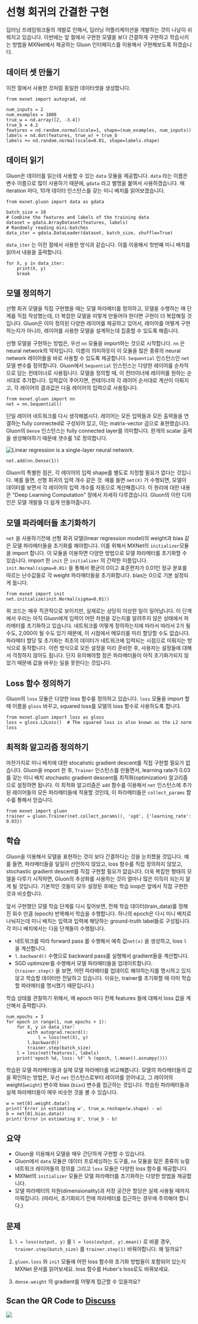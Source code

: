 # 선형 회귀의 간결한 구현

딥러닝 프레임워크들의 개발로 인해서, 딥러닝 어플리케이션을 개발하는 것이 나날이 쉬워지고 있습니다. 이번에는 앞 절에서 구현한 모델을 보다 간결하게 구현하고 학습시키는 방법을 MXNet에서 제공하는 Gluon 인터페이스를 이용해서 구현해보도록 하겠습니다.

## 데이터 셋 만들기

이전 절에서 사용한 것처럼 동일한 데이터셋을 생성합니다.

```{.python .input  n=2}
from mxnet import autograd, nd

num_inputs = 2
num_examples = 1000
true_w = nd.array([2, -3.4])
true_b = 4.2
features = nd.random.normal(scale=1, shape=(num_examples, num_inputs))
labels = nd.dot(features, true_w) + true_b
labels += nd.random.normal(scale=0.01, shape=labels.shape)
```

## 데이터 읽기

Gluon은 데이터를 읽는데 사용할 수 있는  `data` 모듈을 제공합니다.  `data` 라는 이름은 변수 이름으로 많이 사용하기 때문에,  `gdata` 라고 별명을 붙여서 사용하겠습니다. 매 iteration 마다, 10개 데이터 인스턴스를 갖는 미니 배치를 읽어보겠습니다.

```{.python .input  n=3}
from mxnet.gluon import data as gdata

batch_size = 10
# Combine the features and labels of the training data
dataset = gdata.ArrayDataset(features, labels)
# Randomly reading mini-batches
data_iter = gdata.DataLoader(dataset, batch_size, shuffle=True)
```

 `data_iter` 는 이전 절에서 사용한 방식과 같습니다. 이를 이용해서 첫번째 미니 배치를 읽어서 내용을 출력합니다.

```{.python .input  n=5}
for X, y in data_iter:
    print(X, y)
    break
```

## 모델 정의하기

선형 회귀 모델을 직접 구현했을 때는 모델 파라메터를 정의하고, 모델을 수행하는 매 단계를 직접 작성했는데, 더 복잡한 모델을 이렇게 만들어야 한다면 구현이 더 복잡해질 것입니다. Gluon은 이미 정의된 다양한 레이어를 제공하고 있어서, 레이어를 어떻게 구현하는지가 아니라, 레이어를 사용한 모델을 설계하는데 집중할 수 있도록 해줍니다.

선형 모델을 구현하는 방법은, 우선 `nn` 모듈을 import하는 것으로 시작합니다. `nn`  은 neural network의 약자입니다. 이름이 의미하듯이 이 모듈을 많은 종류의 neural network 레이어들을 바로 사용할 수 있도록 제공합니다.  `Sequential` 인스턴스인  `net` 모델 변수를 정의합니다. Gluon에서  `Sequential` 인스턴스는 다양한 레이어를 순차적으로 담는 컨테이너로 사용됩니다.  모델을 정의할 때, 이 컨터이너에 레이어를 원하는 순서대로 추가합니다. 입력값이 주어지면, 컨테이너의 각 레이어 순서대로 계산이 이뤄지고, 각 레이어의 결과값은 다음 레이어의 입력으로 사용됩니다.

```{.python .input  n=5}
from mxnet.gluon import nn
net = nn.Sequential()
```

단일 레이어 네트워크를 다시 생각해봅시다. 레이어는 모든 입력들과 모든 출력들을 연결하는 fully connected로 구성되어 있고,  이는 matrix-vector 곱으로 표현했습니다. Gluon의   `Dense` 인스턴스는 fully connected layer를 의미합니다. 한개의 scalar 출력을 생성해야하기 때문에 갯수를 1로 정의합니다.

![Linear regression is a single-layer neural network. ](../img/singleneuron.svg)

```{.python .input  n=6}
net.add(nn.Dense(1))
```

Gluon의 특별한 점은, 각 레이어의 입력 shape를 별도로 지정할 필요가 없다는 것입니다. 예를 들면, 선형 회귀의 입력 개수 같은 것. 예를 들면  `net(X)` 가 수행되면, 모델이 데이터를 보면서 각 레이어의 입력 개수를 자동으로 계산해줍니다. 이 원리에 대한 내용은 "Deep Learning Computation" 장에서 자세히 다루겠습니다. Gluon의 이런 디자인은 모델 개발을 더 쉽게 만들어줍니다.

## 모델 파라메터들 초기화하기

`net` 을 사용하기전에 선형 회귀 모델(linear regression model)의 weight과 bias 같은 모델 파라메터들을 초기화를 해야합니다. 이를 위해서 MXNet의 `initializer`모듈을 import 합니다. 이 모듈을 이용하면 다양한 방법으로 모델 파라메터를 초기화할 수 있습니다. import 한 `init` 은 `initializer` 의 간략한 이름입니다. `init.Normal(sigma=0.01)` 을 통해서 평균이 0이고 표준편차가 0.01인 정규 분포를 따르는 난수값들로 각 weight 파라매터들을 초기화합니다. bias는 0으로 기본 설정되게 둡니다.

```{.python .input  n=7}
from mxnet import init
net.initialize(init.Normal(sigma=0.01))
```

위 코드는 매우 직관적으로 보이지만, 실제로는 상당히 이상한 일이 일어납니다. 이 단계에서 우리는 아직 Gluon에게 입력이 어떤 차원을 갖는지를 알려주지 않은 상태에서 파라메터를 초기화하고 있습니다. 네트워크를 어떻게 정의하는지에 따라서 따라서 2가 될 수도, 2,000이 될 수도 있기 때문에, 이 시점에서 메모리를 미리 할당할 수도 없습니다. 파라메터 할당 및 초기화는 최초의 데이터가 네트워크에 입력되는 시점으로 미뤄지는 방식으로 동작합니다. 이런 방식으로 모든 설정을 미리 준비한 후, 사용자는 설정들에 대해서 걱정하지 않아도 됩니다. 단지 유의해야할 점은 파라메터들이 아직 초기화가되지 않았기 때문에 값을 바꾸는 일을 못한다는 것입니다.

##  Loss 함수 정의하기

Gluon의 `loss` 모듈은 다양한 loss 함수를 정의하고 있습니다. `loss` 모듈을 import 할 때 이름을 `gloss` 바꾸고, squared loss를 모델의 loss 함수로 사용하도록 합니다.

```{.python .input  n=8}
from mxnet.gluon import loss as gloss
loss = gloss.L2Loss()  # The squared loss is also known as the L2 norm loss
```

## 최적화 알고리즘 정의하기

마찬가지로 미니 배치에 대한 stocahstic gradient descent를 직접 구현할 필요가 없습니다. Gluon을 import 한 후, `Trainer` 인스턴스를 만들면서, learning rate가 0.03를 갖는 미니 배치 stochastic gradient descent를 최적화(optimization) 알고리즘으로 설정하면 됩니다. 이 최적화 알고리즘은 `add` 함수를 이용해서 `net` 인스턴스에 추가된 레이어들의 모든 파라메터들에 적용할 것인데, 이 파라메터들은 `collect_params` 함수를 통해서 얻습니다.

```{.python .input  n=9}
from mxnet import gluon
trainer = gluon.Trainer(net.collect_params(), 'sgd', {'learning_rate': 0.03})
```

## 학습

Gluon을 이용해서 모델을 표현하는 것이 보다 간결하다는 것을 눈치챘을 것입니다. 예를 들면, 파라메터들을 일일이 선언하지 않았고, loss 함수를 직접 정의하지 않았고, stochastic gradient descent를 직접 구현할 필요가 없습니다. 더욱 복잡한 형태의 모델을 다루기 시작하면, Gluon의 추상화를 사용하는 것이 얼마나 많은 이득이 되는지 알게 될 것입니다. 기본적인 것들이 모두 설정된 후에는 학습 loop은 앞에서 직접 구현한 것과 비슷합니다.

앞서 구현했던 모델 학습 단계를 다시 짚어보면, 전체 학습 데이터(train_data)를 정해진 회수 만큼 (epoch) 반복해서 학습을 수행합니다. 하나의 epoch은 다시 미니 배치로 나눠지는데 미니 배치는 입력과 입력에 해당하는 ground-truth label들로 구성됩니다. 각 미니 배치에서는 다음 단계들이 수행됩니다.

* 네트워크를 따라 forward pass 를 수행해서 예측 값`net(x)`  을 생성하고, loss `l` 을 계산합니다. 
* `l.backward()` 수행으로 backward pass를 실행해서 gradient들을 계산합니다.
* SGD optimizer를 수행해서 모델 파라매터들을 업데이트합니다. (`trainer.step()` 을 보면, 어떤 파라매터를 업데이트 해야하는지를 명시하고 있지 않고 학습할 데이터만 전달하고 있습니다. 이유는, trainer를 초기화할 때 이미 학습할 파라메터를 명시했기 때문입니다.)

학습 상태를 관찰하기 위해서, 매 epoch 마다 전체 features 들에 대해서 loss 값을 계산해서 출력합니다.

```{.python .input  n=10}
num_epochs = 3
for epoch in range(1, num_epochs + 1):
    for X, y in data_iter:
        with autograd.record():
            l = loss(net(X), y)
        l.backward()
        trainer.step(batch_size)
    l = loss(net(features), labels)
    print('epoch %d, loss: %f' % (epoch, l.mean().asnumpy()))
```

학습된 모델 파라메터들과 실제 모델 파라메터를 비교해봅니다. 모델의 파라메터들의 값을 확인하는 방법은, 우선  `net` 인스턴스로부터 레이어를 얻어내고, 그 레이어의 weight(`weight`) 변수와 bias (`bias`) 변수를 접근하는 것입니다. 학습된 파라메터들과 실제 파라메터들이 매우 비슷한 것을 볼 수 있습니다.

```{.python .input  n=12}
w = net[0].weight.data()
print('Error in estimating w', true_w.reshape(w.shape) - w)
b = net[0].bias.data()
print('Error in estimating b', true_b - b)
```

## 요약

* Gluon을 이용해서 모델을 매우 간단하게 구현할 수 있습니다.
* Gluon에서 `data` 모듈은 데이터 프로세싱하는 도구를, `nn` 모듈을 많은 종류의 뉴럴 네트워크 레이어들의 정의를 그리고 `loss` 모듈은 다양한 loss 함수를 제공합니다.
* MXNet의 `initializer` 모듈은 모델 파라메터를 초기화하는 다양한 방법을 제공합니다.
* 모델 파라메터의 차원(dimensionality)과 저장 공간은 할당은 실제 사용될 때까지 미뤄집니다. (따라서, 초기화되기 전에 파라메터를 접근하는 경우에 주의해야 합니다.)

## 문제

1. `l = loss(output, y)` 를  `l = loss(output, y).mean()` 로 바꿀 경우, `trainer.step(batch_size)` 를 `trainer.step(1)` 바꿔야합니다. 왜 일까요?

1.  `gluon.loss` 와 `init` 모듈에 어떤 loss 함수와 초기화 방법들이 포함되어 있는지 MXNet 문서를 읽어보세요. loss 함수를 Huber's loss로도 바꿔보세요.
2.  `dense.weight` 의 gradient를 어떻게 접근할 수 있을까요?

## 

## Scan the QR Code to [Discuss](https://discuss.mxnet.io/t/2333)

![](../img/qr_linear-regression-gluon.svg)
